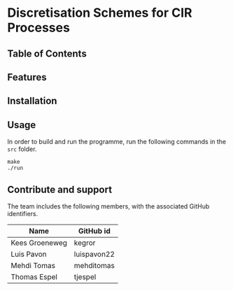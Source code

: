# Discretisation Schemes for CIR Processes

## Table of Contents

## Features

## Installation

## Usage

In order to build and run the programme, run the following commands in the `src` folder.

```
make
./run
```

## Contribute and support

The team includes the following members, with the associated GitHub identifiers.

| Name | GitHub id |
| --- | --- |
|Kees Groeneweg|kegror|
|Luis Pavon|luispavon22|
|Mehdi Tomas|mehditomas|
|Thomas Espel|tjespel|
